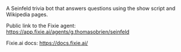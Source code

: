 A Seinfeld trivia bot that answers questions using the show script and Wikipedia pages.

Public link to the Fixie agent: https://app.fixie.ai/agents/g.thomasobrien/seinfeld

Fixie.ai docs: https://docs.fixie.ai/
